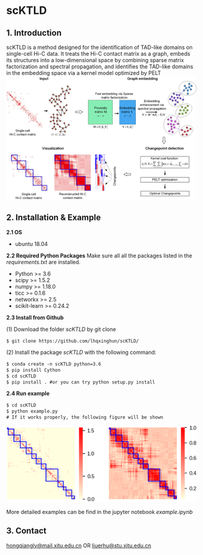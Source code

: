 # scKTLD

## 1. Introduction
scKTLD is a method designed for the identification of TAD-like domains on single-cell Hi-C data. It treats the Hi-C contact matrix as a graph, embeds its structures into a low-dimensional space by combining sparse matrix factorization and spectral propagation, and identifies the TAD-like domains in the embedding space via a kernel model optimized by PELT
![image](https://github.com/lhqxinghun/scKTLD/blob/main/data/exp-sc/overview.PNG)

## 2. Installation & Example

**2.1 OS**
- ubuntu 18.04

**2.2 Required Python Packages**
Make sure all all the packages listed in the *requirements.txt* are installed.

- Python >= 3.6
- scipy >= 1.5.2
- numpy >= 1.18.0
- ticc >= 0.1.6
- networkx >= 2.5
- scikit-learn >= 0.24.2

**2.3 Install from Github**

(1) Download the folder *scKTLD* by git clone
```
$ git clone https://github.com/lhqxinghun/scKTLD/
```
(2) Install the package *scKTLD* with the following command:
```
$ conda create -n scKTLD python=3.6
$ pip install Cython
$ cd scKTLD
$ pip install . #or you can try python setup.py install 
```

**2.4 Run example**
```
$ cd scKTLD
$ python example.py
# If it works properly, the following figure will be shown
```
![image](https://github.com/lhqxinghun/scKTLD/blob/main/data/exp-sc/Result.png)

More detailed examples can be find in the jupyter notebook *example.ipynb*

## 3. Contact
hongqianglv@mail.xjtu.edu.cn OR liuerhu@stu.xjtu.edu.cn

